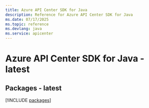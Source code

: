 ```yaml
---
title: Azure API Center SDK for Java
description: Reference for Azure API Center SDK for Java
ms.date: 07/17/2025
ms.topic: reference
ms.devlang: java
ms.service: apicenter
---
```

# Azure API Center SDK for Java - latest
## Packages - latest
[!INCLUDE [packages](api-center-index.md)]